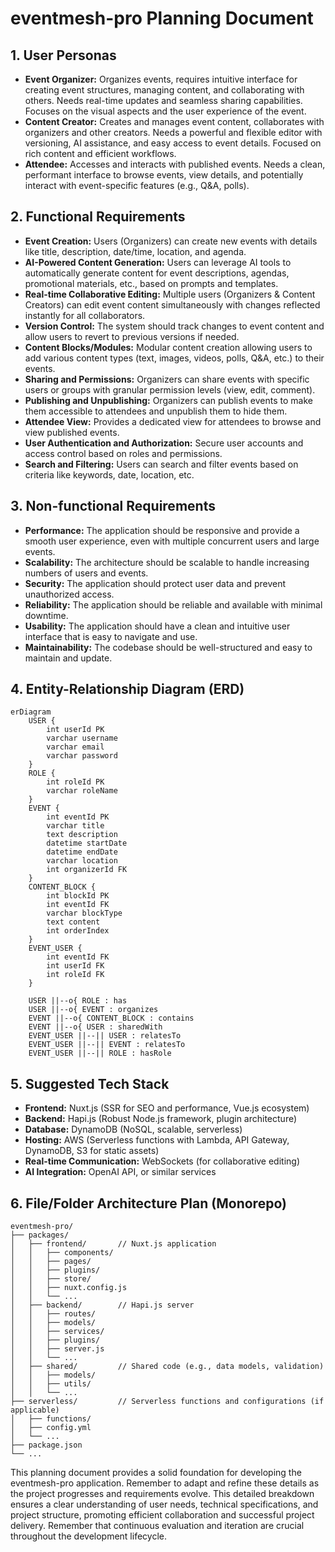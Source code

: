 # eventmesh-pro Planning Document

## 1. User Personas

* **Event Organizer:**  Organizes events, requires intuitive interface for creating event structures, managing content, and collaborating with others. Needs real-time updates and seamless sharing capabilities.  Focuses on the visual aspects and the user experience of the event.
* **Content Creator:** Creates and manages event content, collaborates with organizers and other creators. Needs a powerful and flexible editor with versioning, AI assistance, and easy access to event details. Focused on rich content and efficient workflows.
* **Attendee:** Accesses and interacts with published events. Needs a clean, performant interface to browse events, view details, and potentially interact with event-specific features (e.g., Q&A, polls).


## 2. Functional Requirements

* **Event Creation:** Users (Organizers) can create new events with details like title, description, date/time, location, and agenda.
* **AI-Powered Content Generation:**  Users can leverage AI tools to automatically generate content for event descriptions, agendas, promotional materials, etc., based on prompts and templates.
* **Real-time Collaborative Editing:** Multiple users (Organizers & Content Creators) can edit event content simultaneously with changes reflected instantly for all collaborators.
* **Version Control:** The system should track changes to event content and allow users to revert to previous versions if needed.
* **Content Blocks/Modules:**  Modular content creation allowing users to add various content types (text, images, videos, polls, Q&A, etc.) to their events.
* **Sharing and Permissions:** Organizers can share events with specific users or groups with granular permission levels (view, edit, comment).
* **Publishing and Unpublishing:**  Organizers can publish events to make them accessible to attendees and unpublish them to hide them.
* **Attendee View:**  Provides a dedicated view for attendees to browse and view published events.
* **User Authentication and Authorization:** Secure user accounts and access control based on roles and permissions.
* **Search and Filtering:**  Users can search and filter events based on criteria like keywords, date, location, etc.


## 3. Non-functional Requirements

* **Performance:**  The application should be responsive and provide a smooth user experience, even with multiple concurrent users and large events.
* **Scalability:**  The architecture should be scalable to handle increasing numbers of users and events.
* **Security:**  The application should protect user data and prevent unauthorized access.
* **Reliability:**  The application should be reliable and available with minimal downtime.
* **Usability:** The application should have a clean and intuitive user interface that is easy to navigate and use.
* **Maintainability:** The codebase should be well-structured and easy to maintain and update.


## 4. Entity-Relationship Diagram (ERD)

```mermaid
erDiagram
    USER {
        int userId PK
        varchar username
        varchar email
        varchar password
    }
    ROLE {
        int roleId PK
        varchar roleName
    }
    EVENT {
        int eventId PK
        varchar title
        text description
        datetime startDate
        datetime endDate
        varchar location
        int organizerId FK
    }
    CONTENT_BLOCK {
        int blockId PK
        int eventId FK
        varchar blockType
        text content
        int orderIndex
    }
    EVENT_USER {
        int eventId FK
        int userId FK
        int roleId FK
    }

    USER ||--o{ ROLE : has
    USER ||--o{ EVENT : organizes
    EVENT ||--o{ CONTENT_BLOCK : contains
    EVENT ||--o{ USER : sharedWith
    EVENT_USER ||--|| USER : relatesTo
    EVENT_USER ||--|| EVENT : relatesTo
    EVENT_USER ||--|| ROLE : hasRole

```


## 5. Suggested Tech Stack

* **Frontend:** Nuxt.js (SSR for SEO and performance, Vue.js ecosystem)
* **Backend:** Hapi.js (Robust Node.js framework, plugin architecture)
* **Database:** DynamoDB (NoSQL, scalable, serverless)
* **Hosting:** AWS (Serverless functions with Lambda, API Gateway, DynamoDB, S3 for static assets)
* **Real-time Communication:** WebSockets (for collaborative editing)
* **AI Integration:** OpenAI API, or similar services


## 6. File/Folder Architecture Plan (Monorepo)

```
eventmesh-pro/
├── packages/
│   ├── frontend/       // Nuxt.js application
│   │   ├── components/
│   │   ├── pages/
│   │   ├── plugins/
│   │   ├── store/
│   │   ├── nuxt.config.js
│   │   └── ...
│   ├── backend/        // Hapi.js server
│   │   ├── routes/
│   │   ├── models/
│   │   ├── services/
│   │   ├── plugins/
│   │   ├── server.js
│   │   └── ...
│   ├── shared/         // Shared code (e.g., data models, validation)
│   │   ├── models/
│   │   ├── utils/
│   │   └── ...
├── serverless/         // Serverless functions and configurations (if applicable)
│   ├── functions/
│   ├── config.yml
│   └── ...
├── package.json
└── ...
```



This planning document provides a solid foundation for developing the eventmesh-pro application.  Remember to adapt and refine these details as the project progresses and requirements evolve. This detailed breakdown ensures a clear understanding of user needs, technical specifications, and project structure, promoting efficient collaboration and successful project delivery. Remember that continuous evaluation and iteration are crucial throughout the development lifecycle.